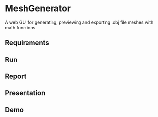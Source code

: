 # MeshGenerator
A web GUI for generating, previewing and exporting .obj file meshes with math functions. 

## Requirements

## Run

## Report

## Presentation

## Demo
